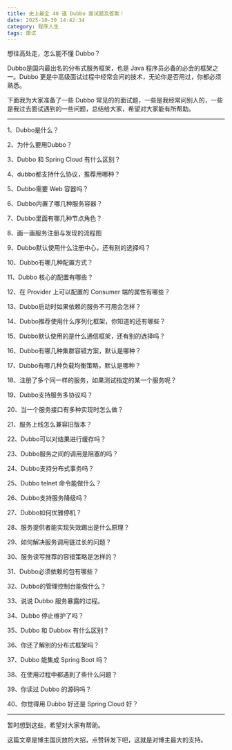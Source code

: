 ```yaml
---
title: 史上最全 40 道 Dubbo 面试题及答案！
date: 2025-10-30 14:42:34
category: 程序人生
tags: 面试
---
```


想往高处走，怎么能不懂 Dubbo？

Dubbo是国内最出名的分布式服务框架，也是 Java 程序员必备的必会的框架之一。Dubbo 更是中高级面试过程中经常会问的技术，无论你是否用过，你都必须熟悉。

下面我为大家准备了一些 Dubbo 常见的的面试题，一些是我经常问别人的，一些是我过去面试遇到的一些问题，总结给大家，希望对大家能有所帮助。

---

1、Dubbo是什么？

2、为什么要用Dubbo？

3、Dubbo 和 Spring Cloud 有什么区别？

4、dubbo都支持什么协议，推荐用哪种？

5、Dubbo需要 Web 容器吗？

6、Dubbo内置了哪几种服务容器？

7、Dubbo里面有哪几种节点角色？

8、画一画服务注册与发现的流程图

9、Dubbo默认使用什么注册中心，还有别的选择吗？

10、Dubbo有哪几种配置方式？

11、Dubbo 核心的配置有哪些？

12、在 Provider 上可以配置的 Consumer 端的属性有哪些？

13、Dubbo启动时如果依赖的服务不可用会怎样？

14、Dubbo推荐使用什么序列化框架，你知道的还有哪些？

15、Dubbo默认使用的是什么通信框架，还有别的选择吗？

16、Dubbo有哪几种集群容错方案，默认是哪种？

17、Dubbo有哪几种负载均衡策略，默认是哪种？

18、注册了多个同一样的服务，如果测试指定的某一个服务呢？

19、Dubbo支持服务多协议吗？

20、当一个服务接口有多种实现时怎么做？

21、服务上线怎么兼容旧版本？

22、Dubbo可以对结果进行缓存吗？

23、Dubbo服务之间的调用是阻塞的吗？

24、Dubbo支持分布式事务吗？

25、Dubbo telnet 命令能做什么？

26、Dubbo支持服务降级吗？

27、Dubbo如何优雅停机？

28、服务提供者能实现失效踢出是什么原理？

29、如何解决服务调用链过长的问题？

30、服务读写推荐的容错策略是怎样的？

31、Dubbo必须依赖的包有哪些？

32、Dubbo的管理控制台能做什么？

33、说说 Dubbo 服务暴露的过程。

34、Dubbo 停止维护了吗？

35、Dubbo 和 Dubbox 有什么区别？

36、你还了解别的分布式框架吗？

37、Dubbo 能集成 Spring Boot 吗？

38、在使用过程中都遇到了些什么问题？

39、你读过 Dubbo 的源码吗？

40、你觉得用 Dubbo 好还是 Spring Cloud 好？

---

暂时想到这些，希望对大家有帮助。

这篇文章是博主国庆放的大招，点赞转发下吧，这就是对博主最大的支持。


